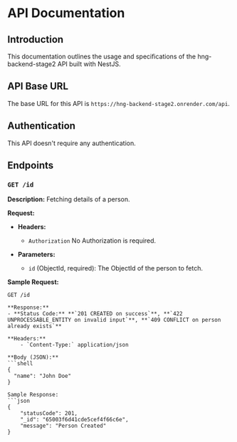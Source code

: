 # API Documentation

## Introduction

This documentation outlines the usage and specifications of the hng-backend-stage2 API built with NestJS.

## API Base URL

The base URL for this API is `https://hng-backend-stage2.onrender.com/api`.

## Authentication

This API doesn't require any authentication.

## Endpoints

### `GET /id`

**Description:** Fetching details of a person.

**Request:**

- **Headers:**
  - `Authorization` No Authorization is required.

- **Parameters:**
  - `id` (ObjectId, required): The ObjectId of the person to fetch.

**Sample Request:**

```http
GET /id

**Response:**
- **Status Code:** **`201 CREATED on success`**, **`422 UNPROCESSABLE_ENTITY on invalid input`**, **`409 CONFLICT on person already exists`**

**Headers:**
    - `Content-Type:` application/json

**Body (JSON):**
```shell
{
  "name": "John Doe"
}

Sample Response:
```json
{
    "statusCode": 201,
    "_id": "65003f6d41cde5cef4f66c6e",
    "message": "Person Created"
}